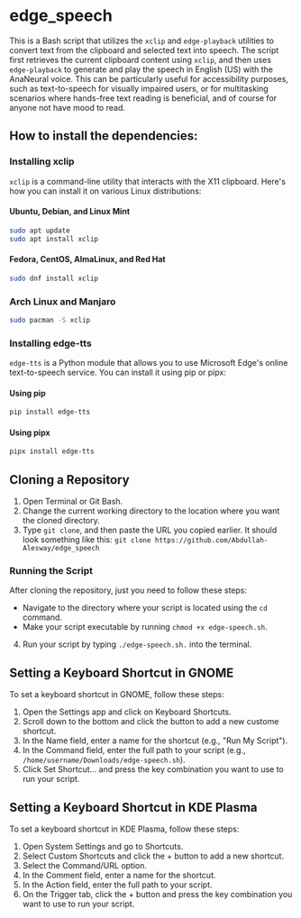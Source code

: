 # edge_speech
This is a Bash script that utilizes the `xclip` and `edge-playback` utilities to convert text from the clipboard and selected text into speech. The script first retrieves the current clipboard content using `xclip`, and then uses `edge-playback` to generate and play the speech in English (US) with the AnaNeural voice. This can be particularly useful for accessibility purposes, such as text-to-speech for visually impaired users, or for multitasking scenarios where hands-free text reading is beneficial, and of course for anyone not have mood to read.

## How to install the dependencies:

### Installing xclip
`xclip` is a command-line utility that interacts with the X11 clipboard. Here's how you can install it on various Linux distributions:

#### Ubuntu, Debian, and Linux Mint
```bash
sudo apt update
sudo apt install xclip
```

#### Fedora, CentOS, AlmaLinux, and Red Hat
```bash
sudo dnf install xclip
```

### Arch Linux and Manjaro
```bash
sudo pacman -S xclip
```


### Installing edge-tts
`edge-tts` is a Python module that allows you to use Microsoft Edge's online text-to-speech service. You can install it using pip or pipx:

#### Using pip
```bash
pip install edge-tts
```

#### Using pipx
```bash
pipx install edge-tts
```

## Cloning a Repository
1. Open Terminal or Git Bash.
2. Change the current working directory to the location where you want the cloned directory.
3. Type `git clone`, and then paste the URL you copied earlier. It should look something like this: `git clone https://github.com/Abdullah-Alesway/edge_speech`


### Running the Script
After cloning the repository, just you need to follow these steps:
- Navigate to the directory where your script is located using the `cd` command.
- Make your script executable by running `chmod +x edge-speech.sh`.
4. Run your script by typing `./edge-speech.sh.` into the terminal.

## Setting a Keyboard Shortcut in GNOME
To set a keyboard shortcut in GNOME, follow these steps:

1. Open the Settings app and click on Keyboard Shortcuts.
2. Scroll down to the bottom and click the button to add a new custome shortcut.
3. In the Name field, enter a name for the shortcut (e.g., "Run My Script").
4. In the Command field, enter the full path to your script (e.g., `/home/username/Downloads/edge-speech.sh`).
5. Click Set Shortcut... and press the key combination you want to use to run your script.

## Setting a Keyboard Shortcut in KDE Plasma
To set a keyboard shortcut in KDE Plasma, follow these steps:

1. Open System Settings and go to Shortcuts.
2. Select Custom Shortcuts and click the + button to add a new shortcut.
3. Select the Command/URL option.
4. In the Comment field, enter a name for the shortcut.
5. In the Action field, enter the full path to your script.
6. On the Trigger tab, click the + button and press the key combination you want to use to run your script.


